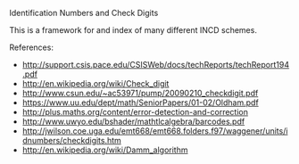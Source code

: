 Identification Numbers and Check Digits

This is a framework for and index of many different INCD schemes.

References:
* http://support.csis.pace.edu/CSISWeb/docs/techReports/techReport194.pdf
* http://en.wikipedia.org/wiki/Check_digit
* http://www.csun.edu/~ac53971/pump/20090210_checkdigit.pdf
* https://www.uu.edu/dept/math/SeniorPapers/01-02/Oldham.pdf
* http://plus.maths.org/content/error-detection-and-correction
* http://www.uwyo.edu/bshader/mathtlcalgebra/barcodes.pdf
* http://jwilson.coe.uga.edu/emt668/emt668.folders.f97/waggener/units/idnumbers/checkdigits.htm
* http://en.wikipedia.org/wiki/Damm_algorithm
